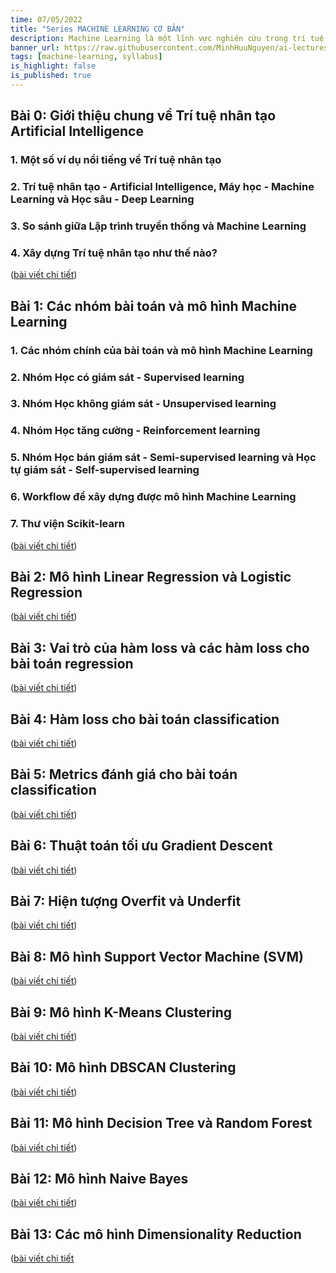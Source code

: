 ```yaml
---
time: 07/05/2022
title: "Series MACHINE LEARNING CƠ BẢN"
description: Machine Learning là một lĩnh vực nghiên cứu trong trí tuệ nhân tạo, mà mục tiêu là phát triển các kỹ thuật giúp máy tính học từ dữ liệu. Bài viết này sẽ tổng hợp danh sách một số kiến thức cơ bản nhất về Machine Learning như các thuật toán ML cơ bản, cách chia dữ liệu, cách đánh giá mô hình, cách tinh chỉnh mô hình ...
banner_url: https://raw.githubusercontent.com/MinhHuuNguyen/ai-lectures/refs/heads/master/3_machine_learning/images/0-ai-introduction/ai_vs_ml_vs_dl.png
tags: [machine-learning, syllabus]
is_highlight: false
is_published: true
---
```


## Bài 0: Giới thiệu chung về Trí tuệ nhân tạo Artificial Intelligence

### 1. Một số ví dụ nổi tiếng về Trí tuệ nhân tạo

### 2. Trí tuệ nhân tạo - Artificial Intelligence, Máy học - Machine Learning và Học sâu - Deep Learning

### 3. So sánh giữa Lập trình truyền thống và Machine Learning

### 4. Xây dựng Trí tuệ nhân tạo như thế nào?

([bài viết chi tiết](/blog/gioi-thieu-chung-ve-tri-tue-nhan-tao-artificial-intelligence))

## Bài 1: Các nhóm bài toán và mô hình Machine Learning

### 1. Các nhóm chính của bài toán và mô hình Machine Learning

### 2. Nhóm Học có giám sát - Supervised learning

### 3. Nhóm Học không giám sát - Unsupervised learning

### 4. Nhóm Học tăng cường - Reinforcement learning

### 5. Nhóm Học bán giám sát - Semi-supervised learning và Học tự giám sát - Self-supervised learning

### 6. Workflow để xây dựng được mô hình Machine Learning

### 7. Thư viện Scikit-learn

([bài viết chi tiết](/blog/cac-nhom-bai-toan-va-mo-hinh-machine-learning))

## Bài 2: Mô hình Linear Regression và Logistic Regression

([bài viết chi tiết](/blog/linear-regression-logistic-regression))

## Bài 3: Vai trò của hàm loss và các hàm loss cho bài toán regression

([bài viết chi tiết](/blog/loss-function-and-regression-loss))

## Bài 4: Hàm loss cho bài toán classification

([bài viết chi tiết](/blog/classification-loss))

## Bài 5: Metrics đánh giá cho bài toán classification

([bài viết chi tiết](/blog/classification-metrics))

## Bài 6: Thuật toán tối ưu Gradient Descent

([bài viết chi tiết](/blog/gradient-descent))

## Bài 7: Hiện tượng Overfit và Underfit

([bài viết chi tiết](/blog/overfit-underfit))

## Bài 8: Mô hình Support Vector Machine (SVM)

([bài viết chi tiết](/blog/svm))

## Bài 9: Mô hình K-Means Clustering

([bài viết chi tiết](/blog/k-means))

## Bài 10: Mô hình DBSCAN Clustering

([bài viết chi tiết](/blog/dbscan))

## Bài 11: Mô hình Decision Tree và Random Forest

([bài viết chi tiết](/blog/decision-tree-random-forest))

## Bài 12: Mô hình Naive Bayes

([bài viết chi tiết](/blog/naive-bayes))

## Bài 13: Các mô hình Dimensionality Reduction

([bài viết chi tiết](/blog/dimensionality-reduction/)
